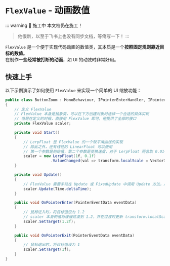 # `FlexValue` - 动画数值

::: warning 🚧 施工中
本文档仍在施工！  
> 他很新，以至于飞书上也没有同步文档，等俺写一下！
:::

`FlexValue` 是一个便于实现代码动画的数值类，其本质是一个**按照固定规则靠近目标的数值**。  
在制作一些**经常被打断的动画**，如 UI 的动效时非常好用。


## 快速上手

以下示例演示了如何使用 `FlexValue` 来实现一个简单的 UI 缩放功能：

```C#
public class ButtonZoom : MonoBehaviour, IPointerEnterHandler, IPointerExitHandler
{
    // 定义 FlexValue
    // FlexValue 本身是抽象类，可以在下方创建对象时选择一个合适的具体实现
    // 但是在定义的时候，直接用 FlexValue 即可，他提供了全部的接口
    private FlexValue scaler;

    private void Start()
    {
        // LerpFloat 是 FlexValue 的一个较平滑曲线的实现
        // 除此之外，还有线性的 LinearFloat 可以使用
        // 第一个参数是初始值，第二个参数是变换速度，对于 LerpFloat 而言取 0.01~0.3 效果较好
        scaler = new LerpFloat(1f, 0.1f)
                    .ValueChanged(val => transform.localScale = Vector3.one * val); // 当值更新时执行的操作，这里改变按钮的缩放
    }

    private void Update()
    {
        // FlexValue 需要手动在 Update 或 FixedUpdate 中调用 Update 方法，用于更新值
        scaler.Update(Time.deltaTime); 
    }

    public void OnPointerEnter(PointerEventData eventData)
    {
        // 鼠标进入时，将目标值设为 1.2
        // scaler 本身的值将缓慢过渡到 1.2，并在过渡时更新 transform.localScale
        scaler.SetTarget(1.2f); 
    }

    public void OnPointerExit(PointerEventData eventData)
    {
        // 鼠标退出时，将目标值设为 1
        scaler.SetTarget(1f); 
    }
}


```